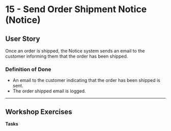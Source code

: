 # 15 - Send Order Shipment Notice (Notice)

## User Story
Once an order is shipped, the Notice system sends an email to the customer informing them that the order has been shipped.

### Definition of Done
- An email to the customer indicating that the order has been shipped is sent.
- The order shipped email is logged.

---

## Workshop Exercises

**Tasks**
